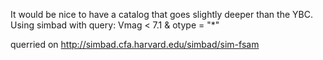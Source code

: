 

It would be nice to have a catalog that goes slightly deeper than the YBC.  Using simbad with query: Vmag < 7.1 & otype = "*"

querried on http://simbad.cfa.harvard.edu/simbad/sim-fsam


